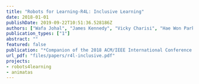```yaml
---
title: "Robots for Learning-R4L: Inclusive Learning"
date: 2018-01-01
publishDate: 2019-09-22T10:51:36.528186Z
authors: ["Wafa Johal", "James Kennedy", "Vicky Charisi", "Hae Won Park", "Ginevra Castellano", "Pierre Dillenbourg"]
publication_types: ["1"]
abstract: ""
featured: false
publication: "*Companion of the 2018 ACM/IEEE International Conference on Human-Robot Interaction*"
url_pdf: "files/papers/r4l-inclusive.pdf"
projects:
- robots4learning
- animatas
---
```


